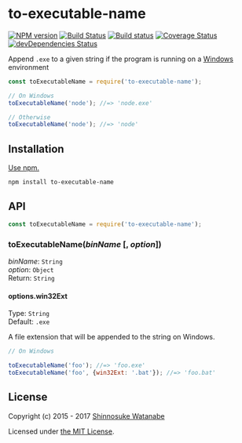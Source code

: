 # to-executable-name

[![NPM version](https://img.shields.io/npm/v/to-executable-name.svg)](https://www.npmjs.com/package/to-executable-name)
[![Build Status](https://travis-ci.org/shinnn/to-executable-name.svg?branch=master)](https://travis-ci.org/shinnn/to-executable-name)
[![Build status](https://ci.appveyor.com/api/projects/status/tesr30vmgccrb138/branch/master?svg=true)](https://ci.appveyor.com/project/ShinnosukeWatanabe/to-executable-name/branch/master)
[![Coverage Status](https://img.shields.io/coveralls/shinnn/to-executable-name.svg)](https://coveralls.io/github/shinnn/to-executable-name)
[![devDependencies Status](https://david-dm.org/shinnn/to-executable-name/dev-status.svg)](https://david-dm.org/shinnn/to-executable-name?type=dev)

Append `.exe` to a given string if the program is running on a [Windows](http://windows.microsoft.com/) environment

```javascript
const toExecutableName = require('to-executable-name');

// On Windows
toExecutableName('node'); //=> 'node.exe'

// Otherwise
toExecutableName('node'); //=> 'node'
```

## Installation

[Use npm.](https://docs.npmjs.com/cli/install)

```
npm install to-executable-name
```

## API

```javascript
const toExecutableName = require('to-executable-name');
```

### toExecutableName(*binName* [, *option*])

*binName*: `String`  
*option*: `Object`  
Return: `String`

#### options.win32Ext

Type: `String`  
Default: `.exe`

A file extension that will be appended to the string on Windows.

```javascript
// On Windows

toExecutableName('foo'); //=> 'foo.exe'
toExecutableName('foo', {win32Ext: '.bat'}); //=> 'foo.bat'
```

## License

Copyright (c) 2015 - 2017 [Shinnosuke Watanabe](https://github.com/shinnn)

Licensed under [the MIT License](./LICENSE).
